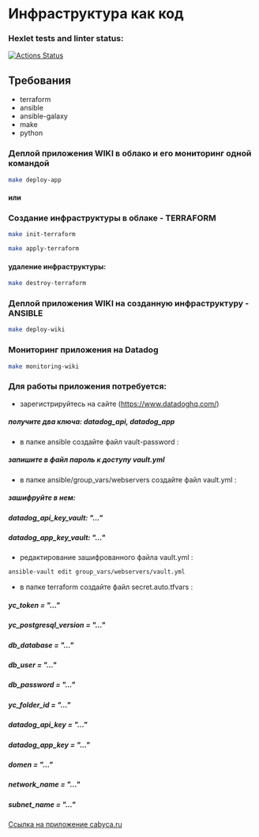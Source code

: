 # Инфраструктура как код

### Hexlet tests and linter status:
[![Actions Status](https://github.com/Cabyca/devops-for-programmers-project-77/actions/workflows/hexlet-check.yml/badge.svg)](https://github.com/Cabyca/devops-for-programmers-project-77/actions)

## Требования

* terraform
* ansible
* ansible-galaxy
* make
* python

### Деплой приложения WIKI в облако и его мониторинг одной командой

```bash
make deploy-app
```
#### или

### Создание инфраструктуры в облаке - TERRAFORM

```bash
make init-terraform
```

```bash
make apply-terraform
```

#### удаление инфраструктуры:

```bash
make destroy-terraform
```

### Деплой приложения WIKI на созданную инфраструктуру - ANSIBLE

```bash
make deploy-wiki
```

### Мониторинг приложения на Datadog

```bash
make monitoring-wiki
```
### Для работы приложения потребуется:

* зарегистрируйтесь на сайте (https://www.datadoghq.com/)
##### получите два ключа: datadog_api, datadog_app

* в папке ansible создайте файл vault-password :
##### запишите в файл пароль к доступу vault.yml

* в папке ansible/group_vars/webservers создайте файл vault.yml :
##### зашифруйте в нем:
##### datadog_api_key_vault: "..."
##### datadog_app_key_vault: "..."

* редактирование зашифрованного файла vault.yml :
```bash
ansible-vault edit group_vars/webservers/vault.yml
```

* в папке terraform создайте файл secret.auto.tfvars :
##### yc_token              = "..."
##### yc_postgresql_version = "..."
##### db_database           = "..."
##### db_user               = "..."
##### db_password           = "..."
##### yc_folder_id          = "..."
##### datadog_api_key       = "..."
##### datadog_app_key       = "..."
##### domen                 = "..."
##### network_name          = "..."
##### subnet_name           = "..."


[Ссылка на приложение cabyca.ru](https://cabyca.ru)
